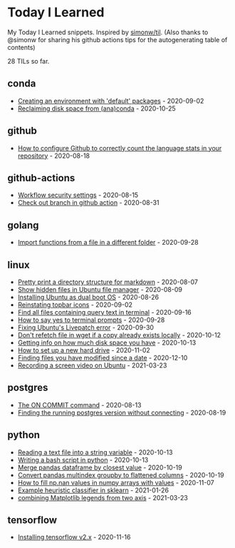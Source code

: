 # Today I Learned

My Today I Learned snippets. Inspired by [simonw/til](https://github.com/simonw/til). (Also thanks to @simonw for sharing his github actions tips for the autogenerating table of contents)

<!-- count starts -->28<!-- count ends --> TILs so far.

<!-- index starts -->
## conda

* [Creating an environment with 'default' packages](https://github.com/wwymak/til/blob/master/conda/default_environment.md) - 2020-09-02
* [Reclaiming disk space from (ana)conda](https://github.com/wwymak/til/blob/master/conda/reclaim_disk_space.md) - 2020-10-25

## github

* [How to configure Github to correctly count the language stats in your repository](https://github.com/wwymak/til/blob/master/github/language_stats_configuration.md) - 2020-08-18

## github-actions

* [Workflow security settings](https://github.com/wwymak/til/blob/master/github-actions/workflow_security_settings.md) - 2020-08-15
* [Check out branch in github action](https://github.com/wwymak/til/blob/master/github-actions/checkout_branch_in_github_pr_action.md) - 2020-08-31

## golang

* [Import functions from a file in a different folder](https://github.com/wwymak/til/blob/master/golang/import_func_from_different_folder.md) - 2020-09-28

## linux

* [Pretty print a directory structure for markdown](https://github.com/wwymak/til/blob/master/linux/pretty_print_directory_structure.md) - 2020-08-07
* [Show hidden files in Ubuntu file manager](https://github.com/wwymak/til/blob/master/linux/show_hidden_files.md) - 2020-08-09
* [Installing Ubuntu as dual boot OS](https://github.com/wwymak/til/blob/master/linux/install_ubuntu_dual_boot.md) - 2020-08-26
* [Reinstating topbar icons](https://github.com/wwymak/til/blob/master/linux/reinstate_topbar_icons.md) - 2020-09-02
* [Find all files containing query text in terminal](https://github.com/wwymak/til/blob/master/linux/find_text_in_any_file.md) - 2020-09-16
* [How to say yes to terminal prompts](https://github.com/wwymak/til/blob/master/linux/say_yes_automatically.md) - 2020-09-28
* [Fixing Ubuntu's Livepatch error](https://github.com/wwymak/til/blob/master/linux/fix_livepatch_error.md) - 2020-09-30
* [Don't refetch file in wget if a copy already exists locally](https://github.com/wwymak/til/blob/master/linux/wget_dont_refetch.md) - 2020-10-12
* [Getting info on how much disk space you have](https://github.com/wwymak/til/blob/master/linux/list_disk_sizes.md) - 2020-10-13
* [How to set up a new hard drive](https://github.com/wwymak/til/blob/master/linux/setting_up_new_hard_drive.md) - 2020-11-02
* [Finding files you have modified since a date](https://github.com/wwymak/til/blob/master/linux/find_files_modified_since.md) - 2020-12-10
* [Recording a screen video on Ubuntu](https://github.com/wwymak/til/blob/master/linux/screenrecording.md) - 2021-03-23

## postgres

* [The ON COMMIT command](https://github.com/wwymak/til/blob/master/postgres/on_commit.md) - 2020-08-13
* [Finding the running postgres version without connecting](https://github.com/wwymak/til/blob/master/postgres/getting_postgres_version.md) - 2020-08-19

## python

* [Reading a text file into a string variable](https://github.com/wwymak/til/blob/master/python/read_text_file_into_string_one_liner.md) - 2020-10-13
* [Writing a bash script in python](https://github.com/wwymak/til/blob/master/python/writing_bash_script.md) - 2020-10-13
* [Merge pandas dataframe by closest value](https://github.com/wwymak/til/blob/master/python/pandas_merge_by_closes.md) - 2020-10-19
* [Convert pandas multindex groupby to flattened columns](https://github.com/wwymak/til/blob/master/python/pandas_flatten_multiindex.md) - 2020-10-19
* [How to fill np.nan values in numpy arrays with values](https://github.com/wwymak/til/blob/master/python/numpy_fillna.md) - 2020-11-07
* [Example heuristic classifier in sklearn](https://github.com/wwymak/til/blob/master/python/sklearn_heuristic_classifier.md) - 2021-01-26
* [combining Matplotlib legends from two axis](https://github.com/wwymak/til/blob/master/python/combining_matplotlib_legends.md) - 2021-03-23

## tensorflow

* [Installing tensorflow v2.x](https://github.com/wwymak/til/blob/master/tensorflow/installation_notes_nov_2020.md) - 2020-11-16
<!-- index ends -->
